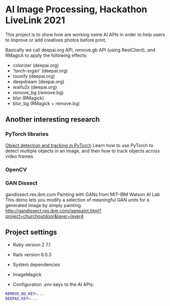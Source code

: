 # AI Image Processing, Hackathon LiveLink 2021

This project is to show how are working some AI APIs in order to help users to improve or add creatives photos before print.

Basically we call deepai.org API, remove.gb API (using RestClient), and RMagick to apply the following effects:

- colorizer (deepai.org)
- 'torch-srgan' (deepai.org)
- toonify (deepai.org)
- deepdream (deepai.org)
- waifu2x (deepai.org)
- remove_bg (remove.bg)
- blur (RMagick)
- blur_bg (RMagick + remove.bg)

## Another interesting research
### PyTorch libraries
[Object detection and tracking in PyTorch](https://towardsdatascience.com/object-detection-and-tracking-in-pytorch-b3cf1a696a98)
Learn how to use PyTorch to detect multiple objects in an image, and then how to track objects across video frames.
### OpenCV

### GAN Dissect
gandissect.res.ibm.com
Painting with GANs from MIT-IBM Watson AI Lab
This demo lets you modify a selection of meaningful GAN units for a generated image by simply painting.
http://gandissect.res.ibm.com/ganpaint.html?project=churchoutdoor&layer=layer4

## Project settings

* Ruby version
2.7.1

* Rails version
6.0.3

* System dependencies
- ImageMagick

* Configuration
_.env_ keys to the AI APIs:

```bash
REMOVE_BG_KEY=...
DEEPAI_KEY=...
```

